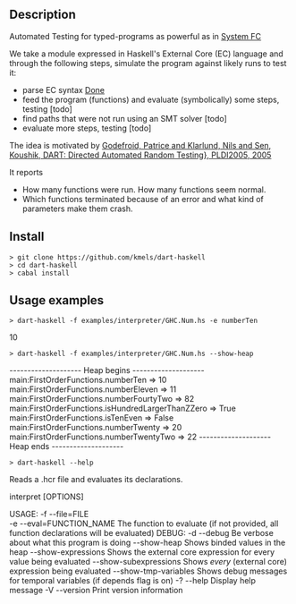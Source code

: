 Description
------
Automated Testing for typed-programs as powerful as in [System FC](http://hackage.haskell.org/trac/ghc/wiki/Commentary/Compiler/FC)

We take a module expressed in Haskell's External Core (EC) language and through the following steps, simulate the program against likely runs to test it:

 - parse EC syntax [Done](http://hub.darcs.net/kmels/hs-dart/browse/src/Main.lhs)
 - feed the program (functions) and evaluate (symbolically) some steps, testing [todo] 
 - find paths that were not run using an SMT solver [todo]
 - evaluate more steps, testing [todo]

The idea is motivated by [Godefroid, Patrice and Klarlund, Nils and Sen, Koushik, DART: Directed Automated Random Testing}, PLDI2005, 2005](http://doi.acm.org/10.1145/1065010.1065036)

It reports

 - How many functions were run. How many functions seem normal.
 - Which functions terminated because of an error and what kind of parameters make them crash.

Install
------
    > git clone https://github.com/kmels/dart-haskell
    > cd dart-haskell
    > cabal install

Usage examples  
-------
    > dart-haskell -f examples/interpreter/GHC.Num.hs -e numberTen
10

    > dart-haskell -f examples/interpreter/GHC.Num.hs --show-heap

-------------------- Heap begins --------------------
main:FirstOrderFunctions.numberTen => 10
main:FirstOrderFunctions.numberEleven => 11
main:FirstOrderFunctions.numberFourtyTwo => 82
main:FirstOrderFunctions.isHundredLargerThanZZero => True
main:FirstOrderFunctions.isTenEven => False
main:FirstOrderFunctions.numberTwenty => 20
main:FirstOrderFunctions.numberTwentyTwo => 22
-------------------- Heap ends --------------------

    > dart-haskell --help
Reads a .hcr file and evaluates its declarations.

interpret [OPTIONS]

USAGE:
  -f --file=FILE          
  -e --eval=FUNCTION_NAME   The function to evaluate (if not provided, all
                            function declarations will be evaluated)
DEBUG:
  -d --debug                Be verbose about what this program is doing
     --show-heap            Shows binded values in the heap
     --show-expressions     Shows the external core expression for every
                            value being evaluated
     --show-subexpressions  Shows *every* (external core) expression being
                            evaluated
     --show-tmp-variables   Shows debug messages for temporal variables (if
                            depends flag is on)
  -? --help                 Display help message
  -V --version              Print version information
